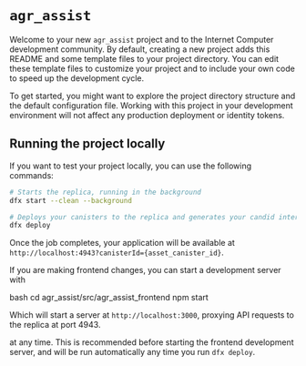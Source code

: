 # `agr_assist`

Welcome to your new `agr_assist` project and to the Internet Computer development community. By default, creating a new project adds this README and some template files to your project directory. You can edit these template files to customize your project and to include your own code to speed up the development cycle.

To get started, you might want to explore the project directory structure and the default configuration file. Working with this project in your development environment will not affect any production deployment or identity tokens.


## Running the project locally

If you want to test your project locally, you can use the following commands:

```bash
# Starts the replica, running in the background
dfx start --clean --background

# Deploys your canisters to the replica and generates your candid interface
dfx deploy
```

Once the job completes, your application will be available at `http://localhost:4943?canisterId={asset_canister_id}`.




If you are making frontend changes, you can start a development server with

bash
cd agr_assist/src/agr_assist_frontend
npm start


Which will start a server at `http://localhost:3000`, proxying API requests to the replica at port 4943.


at any time. This is recommended before starting the frontend development server, and will be run automatically any time you run `dfx deploy`.



